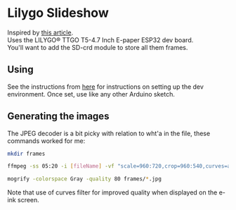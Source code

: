 # Lilygo Slideshow
Inspired by [this article](https://debugger.medium.com/how-to-build-a-very-slow-movie-player-in-2020-c5745052e4e4).  
Uses the LILYGO® TTGO T5-4.7 Inch E-paper ESP32 dev board.  
You'll want to add the SD-crd module to store all them frames.  

## Using
See the instructions from [here](https://github.com/Xinyuan-LilyGO/LilyGo-EPD47) for instructions on setting up the dev environment.
Once set, use like any other Arduino sketch.

## Generating the images
The JPEG decoder is a bit picky with relation to wht'a in the file, these commands worked for me:

```bash
mkdir frames

ffmpeg -ss 05:20 -i [fileName] -vf "scale=960:720,crop=960:540,curves=all='0/0 0.023/0.078 0.375/0.6 0.726/0.83 1/0.922'" -r 1 -qscale:v 2 frames/%06d.jpg

mogrify -colorspace Gray -quality 80 frames/*.jpg
```

Note that use of curves filter for improved quality when displayed on the e-ink screen.


